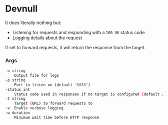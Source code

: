 # Devnull

It does literally nothing but:

- Listening for requests and responding with a `200 OK` status code
- Logging details about the request

If set to forward requests, it will return the response from the target.

### Args

```bash
-o string
    Output file for logs
-p string
    Port to listen on (default "8080")
-status int
    Status code used in responses if no target is configured (default 200)
-t string
    Target (URL) to forward requests to
-v	Enable verbose logging
-w duration
    Minimum wait time before HTTP response
```
